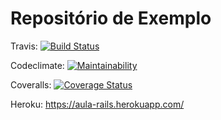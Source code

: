 # Repositório de Exemplo


Travis: [![Build Status](https://travis-ci.com/vascmig/aula_rails.svg?branch=master)](https://travis-ci.com/vascmig/aula_rails)

Codeclimate: [![Maintainability](https://api.codeclimate.com/v1/badges/3e817f68d1e7aaebde5f/maintainability)](https://codeclimate.com/github/vascmig/aula_rails/maintainability)

Coveralls: [![Coverage Status](https://coveralls.io/repos/github/vascmig/aula_rails/badge.svg?branch=master)](https://coveralls.io/github/vascmig/aula_rails?branch=master)

Heroku: https://aula-rails.herokuapp.com/